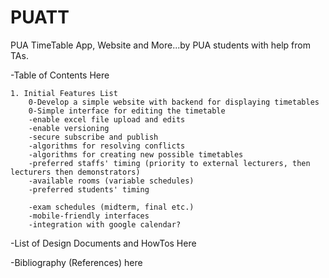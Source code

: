 # PUATT
PUA TimeTable App, Website and More...by PUA students with help from TAs.


-Table of Contents Here

	1. Initial Features List
		0-Develop a simple website with backend for displaying timetables
		0-Simple interface for editing the timetable
		-enable excel file upload and edits
		-enable versioning
		-secure subscribe and publish
		-algorithms for resolving conflicts
		-algorithms for creating new possible timetables
		-preferred staffs' timing (priority to external lecturers, then lecturers then demonstrators)
		-available rooms (variable schedules)
		-preferred students' timing

		-exam schedules (midterm, final etc.)
		-mobile-friendly interfaces
		-integration with google calendar?


-List of Design Documents and HowTos Here


-Bibliography (References) here
